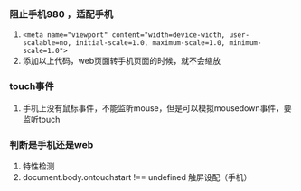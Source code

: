 ### 阻止手机980 ，适配手机

1. `<meta name="viewport" content="width=device-width, user-scalable=no, initial-scale=1.0, maximum-scale=1.0, minimum-scale=1.0">
   `
2. 添加以上代码，web页面转手机页面的时候，就不会缩放

### touch事件

1. 手机上没有鼠标事件，不能监听mouse，但是可以模拟mousedown事件，要监听touch

### 判断是手机还是web

1. 特性检测
2. document.body.ontouchstart !== undefined  触屏设配（手机）


